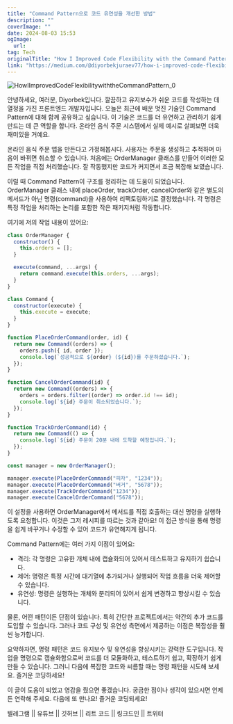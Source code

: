 ```yaml
---
title: "Command Pattern으로 코드 유연성을 개선한 방법"
description: ""
coverImage: ""
date: 2024-08-03 15:53
ogImage: 
  url: 
tag: Tech
originalTitle: "How I Improved Code Flexibility with the Command Pattern"
link: "https://medium.com/@diyorbekjuraev77/how-i-improved-code-flexibility-with-the-command-pattern-53a9c1c0aab9"
---
```




![HowIImprovedCodeFlexibilitywiththeCommandPattern_0](/assets/img/HowIImprovedCodeFlexibilitywiththeCommandPattern_0.png)

안녕하세요, 여러분, Diyorbek입니다. 깔끔하고 유지보수가 쉬운 코드를 작성하는 데 열정을 가진 프론트엔드 개발자입니다. 오늘은 최근에 배운 멋진 기술인 Command Pattern에 대해 함께 공유하고 싶습니다. 이 기술은 코드를 더 유연하고 관리하기 쉽게 만드는 데 큰 역할을 합니다. 온라인 음식 주문 시스템에서 실제 예시로 살펴보면 더욱 재미있을 거예요.

온라인 음식 주문 앱을 만든다고 가정해봅시다. 사용자는 주문을 생성하고 추적하며 마음이 바뀌면 취소할 수 있습니다. 처음에는 OrderManager 클래스를 만들어 이러한 모든 작업을 직접 처리했습니다. 잘 작동했지만 코드가 커지면서 조금 복잡해 보였습니다.

이럴 때 Command Pattern이 구조를 정리하는 데 도움이 되었습니다. OrderManager 클래스 내에 placeOrder, trackOrder, cancelOrder와 같은 별도의 메서드가 아닌 명령(command)을 사용하여 리팩토링하기로 결정했습니다. 각 명령은 특정 작업을 처리하는 논리를 포함한 작은 패키지처럼 작동합니다.

<div class="content-ad"></div>

여기에 저의 작업 내용이 있어요:

```js
class OrderManager {
  constructor() {
    this.orders = [];
  }

  execute(command, ...args) {
    return command.execute(this.orders, ...args);
  }
}

class Command {
  constructor(execute) {
    this.execute = execute;
  }
}

function PlaceOrderCommand(order, id) {
  return new Command((orders) => {
    orders.push({ id, order });
    console.log(`성공적으로 ${order} (${id})를 주문하셨습니다.`);
  });
}

function CancelOrderCommand(id) {
  return new Command((orders) => {
    orders = orders.filter((order) => order.id !== id);
    console.log(`${id} 주문이 취소되었습니다.`);
  });
}

function TrackOrderCommand(id) {
  return new Command(() => {
    console.log(`${id} 주문이 20분 내에 도착할 예정입니다.`);
  });
}

const manager = new OrderManager();

manager.execute(PlaceOrderCommand("피자", "1234"));
manager.execute(PlaceOrderCommand("버거", "5678"));
manager.execute(TrackOrderCommand("1234"));
manager.execute(CancelOrderCommand("5678"));
```

이 설정을 사용하면 OrderManager에서 메서드를 직접 호출하는 대신 명령을 실행하도록 요청합니다. 이것은 그저 레시피를 따르는 것과 같아요! 이 접근 방식을 통해 명령을 쉽게 바꾸거나 수정할 수 있어 코드가 유연해지게 됩니다.

Command Pattern에는 여러 가지 이점이 있어요:

<div class="content-ad"></div>

- 격리: 각 명령은 고유한 개체 내에 캡슐화되어 있어서 테스트하고 유지하기 쉽습니다.
- 제어: 명령은 특정 시간에 대기열에 추가되거나 실행되어 작업 흐름을 더욱 제어할 수 있습니다.
- 유연성: 명령은 실행하는 개체와 분리되어 있어서 쉽게 변경하고 향상시킬 수 있습니다.

물론, 어떤 패턴이든 단점이 있습니다. 특히 간단한 프로젝트에서는 약간의 추가 코드를 도입할 수 있습니다. 그러나 코드 구성 및 유연성 측면에서 제공하는 이점은 복잡성을 훨씬 능가합니다.

요약하자면, 명령 패턴은 코드 유지보수 및 유연성을 향상시키는 강력한 도구입니다. 작업을 명령으로 캡슐화함으로써 코드를 더 모듈화하고, 테스트하기 쉽고, 확장하기 쉽게 만들 수 있습니다. 그러니 다음에 복잡한 코드와 씨름할 때는 명령 패턴을 시도해 보세요. 즐거운 코딩하세요!

이 글이 도움이 되었고 영감을 줬으면 좋겠습니다. 궁금한 점이나 생각이 있으시면 언제든 연락해 주세요. 다음에 또 만나요! 즐거운 코딩되세요!

<div class="content-ad"></div>

텔레그램 || 유튜브 || 깃허브 || 리트 코드 || 링크드인 || 트위터
